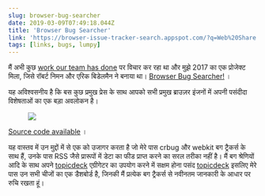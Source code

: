```yaml
---
slug: browser-bug-searcher
date: 2019-03-09T07:49:18.044Z
title: 'Browser Bug Searcher'
link: 'https://browser-issue-tracker-search.appspot.com/?q=Web%20Share'
tags: [links, bugs, lumpy]
---
```

मैं अभी कुछ [work our team has done](https://twitter.com/ChromiumDev) पर विचार कर रहा था और मुझे 2017 का एक प्रोजेक्ट मिला, जिसे रॉबर्ट निमन और एरिक बिडेलमैन ने बनाया था। [Browser Bug Searcher!](https://browser-issue-tracker-search.appspot.com/?q=Web%20Share) ।

यह अविश्वसनीय है कि बस कुछ प्रमुख प्रेस के साथ आपको सभी प्रमुख ब्राउज़र इंजनों में अपनी पसंदीदा विशेषताओं का एक बड़ा अवलोकन है।

<figure>
  <img src="/images/2019-03-09-browser-bug-searcher.jpeg">
</figure>

[Source code available](https://github.com/GoogleChrome/browser-bug-search) ।

यह वास्तव में उन मुद्दों में से एक को उजागर करता है जो मेरे पास crbug और webkit बग ट्रैकर्स के साथ हैं, उनके पास RSS जैसे प्रारूपों में डेटा का फीड प्राप्त करने का सरल तरीका नहीं है। मैं बग श्रेणियों आदि के साथ अपने [topicdeck](https://github.com/PaulKinlan/topicdeck) एग्रीगेटर का उपयोग करने में सक्षम होना पसंद [topicdeck](https://github.com/PaulKinlan/topicdeck) इसलिए मेरे पास उन सभी चीजों का एक डैशबोर्ड है, जिनकी मैं प्रत्येक बग ट्रैकर्स से नवीनतम जानकारी के आधार पर रुचि रखता हूं।
